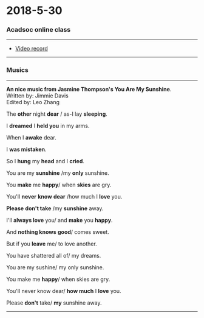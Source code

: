 2018-5-30
===
### Acadsoc online class
***
* [Video record](http://straindown.quanshi.com/doc/classroom/mp4convert/3095125zh_CN.mp4)




***
### Musics
***
**An nice music from Jasmine Thompson's You Are My Sunshine**.<br>
Written by: Jimmie Davis<br>
Edited by: Leo Zhang<br>

The **other** night **dear** / as-I lay **sleeping**.<br>

I **dreamed** I **held you** in my arms.<br>

When I **awake** dear.<br>

I **was mistaken**.<br>

So I **hung** my **head** and I **cried**.<br>

You are my **sunshine** /my **only** sunshine.<br>

You **make** me **happy**/ when **skies** are gry.<br>

You'll **never** **know** **dear** /how much I **love** you.<br>

**Please** **don't take** /my **sunshine** away.<br>

I'll **always love** you/ and **make** you **happy**.<br>

And **nothing knows** **good**/ comes sweet.<br>

But if you **leave** me/ to love another.<br>

You have shattered all of/ my dreams.<br>

You are my sushine/ my only sunshine.<br>

You make me **happy**/ when skies are gry.<br>

You'll never know dear/ **how much** I **love** you.<br>

Please **don't** take/ **my** sunshine away.<br>


***